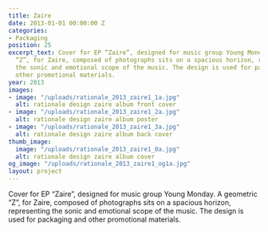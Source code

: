 ```yaml
---
title: Zaire
date: 2013-01-01 00:00:00 Z
categories:
- Packaging
position: 25
excerpt_text: Cover for EP “Zaire”, designed for music group Young Monday. A geometric
  “Z”, for Zaire, composed of photographs sits on a spacious horizon, representing
  the sonic and emotional scope of the music. The design is used for packaging and
  other promotional materials.
year: 2013
images:
- image: "/uploads/rationale_2013_zaire1_1a.jpg"
  alt: rationale design zaire album front cover
- image: "/uploads/rationale_2013_zaire1_2a.jpg"
  alt: rationale design zaire album poster
- image: "/uploads/rationale_2013_zaire1_3a.jpg"
  alt: rationale design zaire album back cover
thumb_image:
  image: "/uploads/rationale_2013_zaire1_0a.jpg"
  alt: rationale design zaire album cover
og_image: "/uploads/rationale_2013_zaire1_og1a.jpg"
layout: project
---
```


Cover for EP “Zaire”, designed for music group Young Monday. A geometric “Z”, for Zaire, composed of photographs sits on a spacious horizon, representing the sonic and emotional scope of the music. The design is used for packaging and other promotional materials.